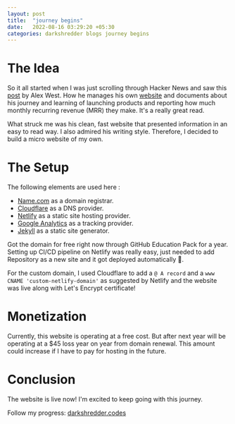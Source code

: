 ```yaml
---
layout: post
title:  "journey begins"
date:   2022-08-16 03:29:20 +05:30
categories: darkshredder blogs journey begins
---
```


# The Idea
So it all started when I was just scrolling through Hacker News and saw this [post](https://news.ycombinator.com/item?id=23094876) by Alex West. How he manages his own [website](https://www.alexwest.co/) and documents about his journey and learning of launching products and reporting how much monthly recurring revenue (MRR) they make. It's a really great read.

What struck me was his clean, fast website that presented information in an easy to read way. I also admired his writing style. Therefore, I decided to build a micro website of my own.

# The Setup

The following elements are used here :

- [Name.com](https://www.name.com/) as a domain registrar.
- [Cloudflare](https://www.cloudflare.com/) as a DNS provider.
- [Netlify](https://www.netlify.com/) as a static site hosting provider.
- [Google Analytics](https://analytics.google.com/) as a tracking provider.
- [Jekyll](https://jekyllrb.com/) as a static site generator.

Got the domain for free right now through GitHub Education Pack for a year. Setting up CI/CD pipeline on Netlify was really easy, just needed to add Repository as a new site and it got deployed automatically :tada:.

For the custom domain, I used Cloudflare to add a  `@ A record` and a `www CNAME 'custom-netlify-domain'` as suggested by Netlify and the website was live along with Let's Encrypt certificate! 

# Monetization

Currently, this website is operating at a free cost. But after next year will be operating at a $45 loss year on year from domain renewal. This amount could increase if I have to pay for hosting in the future.


# Conclusion

The website is live now! I'm excited to keep going with this journey.

Follow my progress: [darkshredder.codes](https://darkshredder.codes/)